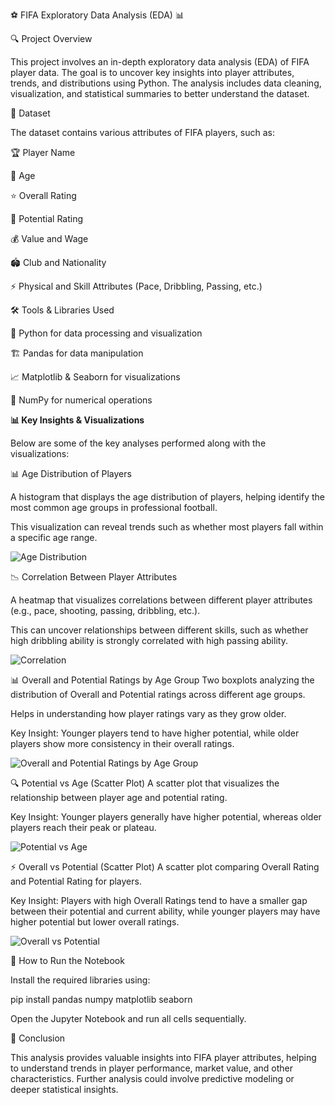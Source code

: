 ⚽ FIFA Exploratory Data Analysis (EDA) 📊

🔍 Project Overview

This project involves an in-depth exploratory data analysis (EDA) of FIFA player data. The goal is to uncover key insights into player attributes, trends, and distributions using Python. The analysis includes data cleaning, visualization, and statistical summaries to better understand the dataset.

📂 Dataset

The dataset contains various attributes of FIFA players, such as:

🏆 Player Name

🎂 Age

⭐ Overall Rating

🚀 Potential Rating

💰 Value and Wage

🏟️ Club and Nationality

⚡ Physical and Skill Attributes (Pace, Dribbling, Passing, etc.)

🛠️ Tools & Libraries Used

🐍 Python for data processing and visualization

🏗️ Pandas for data manipulation

📈 Matplotlib & Seaborn for visualizations

🔢 NumPy for numerical operations

**📊 Key Insights & Visualizations**

Below are some of the key analyses performed along with the visualizations:

📊 Age Distribution of Players

A histogram that displays the age distribution of players, helping identify the most common age groups in professional football.

This visualization can reveal trends such as whether most players fall within a specific age range.

![Age Distribution](https://i.postimg.cc/XvvSMHV6/Screenshot-2025-03-27-201506.png)


📉 Correlation Between Player Attributes

A heatmap that visualizes correlations between different player attributes (e.g., pace, shooting, passing, dribbling, etc.).

This can uncover relationships between different skills, such as whether high dribbling ability is strongly correlated with high passing ability.

![Correlation](https://i.postimg.cc/DyVRBfHG/Screenshot-2025-03-27-201451.png)


📊 Overall and Potential Ratings by Age Group
Two boxplots analyzing the distribution of Overall and Potential ratings across different age groups.

Helps in understanding how player ratings vary as they grow older.

Key Insight: Younger players tend to have higher potential, while older players show more consistency in their overall ratings.

![Overall and Potential Ratings by Age Group](https://i.postimg.cc/YS25YXVy/Screenshot-2025-03-27-201524.png)

🔍 Potential vs Age (Scatter Plot)
A scatter plot that visualizes the relationship between player age and potential rating.

Key Insight: Younger players generally have higher potential, whereas older players reach their peak or plateau.

![Potential vs Age](https://i.postimg.cc/tJcwjpCK/Screenshot-2025-03-27-201537.png)

⚡ Overall vs Potential (Scatter Plot)
A scatter plot comparing Overall Rating and Potential Rating for players.

Key Insight: Players with high Overall Ratings tend to have a smaller gap between their potential and current ability, while younger players may have higher potential but lower overall ratings.

![ Overall vs Potential](https://i.postimg.cc/sx0dg5K0/Screenshot-2025-03-27-201551.png)

🚀 How to Run the Notebook

Install the required libraries using:

pip install pandas numpy matplotlib seaborn

Open the Jupyter Notebook and run all cells sequentially.

🏁 Conclusion

This analysis provides valuable insights into FIFA player attributes, helping to understand trends in player performance, market value, and other characteristics. Further analysis could involve predictive modeling or deeper statistical insights.



